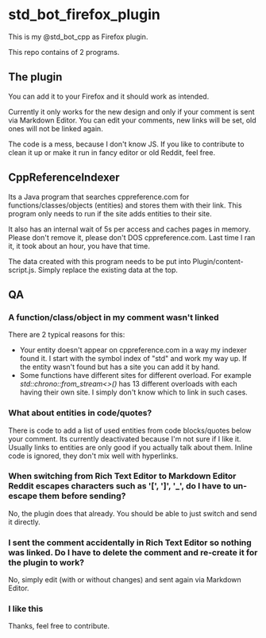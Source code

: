 # std_bot_firefox_plugin
This is my @std_bot_cpp as Firefox plugin.

This repo contains of 2 programs.

## The plugin

You can add it to your Firefox and it should work as intended.

Currently it only works for the new design and only if your comment is sent via Markdown Editor. You can edit your comments, new links will be set, old ones will not be linked again.

The code is a mess, because I don't know JS. If you like to contribute to clean it up or make it run in fancy editor or old Reddit, feel free.

## CppReferenceIndexer

Its a Java program that searches cppreference.com for functions/classes/objects (entities) and stores them with their link. This program only needs to run if the site adds entities to their site.

It also has an internal wait of 5s per access and caches pages in memory. Please don't remove it, please don't DOS cppreference.com. Last time I ran it, it took about an hour, you have that time.

The data created with this program needs to be put into Plugin/content-script.js. Simply replace the existing data at the top.

## QA

### A function/class/object in my comment wasn't linked

There are 2 typical reasons for this:

- Your entity doesn't appear on cppreference.com in a way my indexer found it. I start with the symbol index of "std" and work my way up. If the entity wasn't found but has a site you can add it by hand.
- Some functions have different sites for different overload. For example *std::chrono::from_stream<>()* has 13 different overloads with each having their own site. I simply don't know which to link in such cases.

### What about entities in code/quotes?

There is code to add a list of used entities from code blocks/quotes below your comment. Its currently deactivated because I'm not sure if I like it. Usually links to entities are only good if you actually talk about them. Inline code is ignored, they don't mix well with hyperlinks.

### When switching from Rich Text Editor to Markdown Editor Reddit escapes characters such as '[', ']', '_', do I have to un-escape them before sending?

No, the plugin does that already. You should be able to just switch and send it directly.

### I sent the comment accidentally in Rich Text Editor so nothing was linked. Do I have to delete the comment and re-create it for the plugin to work?

No, simply edit (with or without changes) and sent again via Markdown Editor.

### I like this

Thanks, feel free to contribute.
